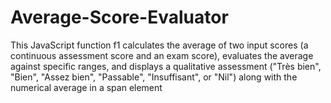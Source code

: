 # Average-Score-Evaluator
This JavaScript function f1 calculates the average of two input scores (a continuous assessment score and an exam score), evaluates the average against specific ranges, and displays a qualitative assessment ("Très bien", "Bien", "Assez bien", "Passable", "Insuffisant", or "Nil") along with the numerical average in a span element
